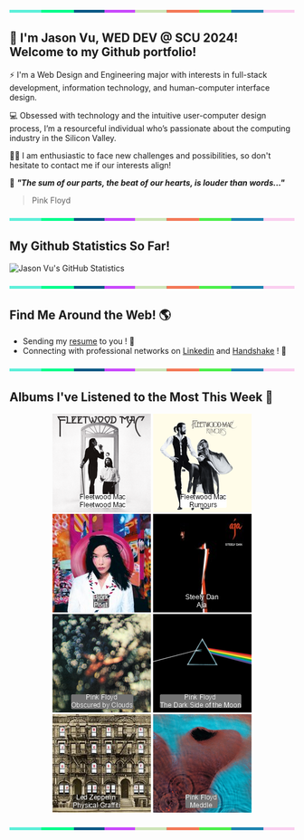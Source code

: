 <img src="./.github/workflows/banner_strip.png" width="100%" height="5px">

## 👋 I'm Jason Vu, WED DEV @ SCU 2024! Welcome to my Github portfolio! 

⚡ I'm a Web Design and Engineering major with interests in full-stack development, information technology, and human-computer interface design.

💻 Obsessed with technology and the intuitive user-computer design process, I’m a resourceful individual who’s passionate about the computing industry in the Silicon Valley.

🙋‍♂️ I am enthusiastic to face new challenges and possibilities, so don't hesitate to contact me if our interests align!

🤝 ***"The sum of our parts, the beat of our hearts, is louder than words..."***
> Pink Floyd

<img src="./.github/workflows/banner_strip.png" width="100%" height="5px">

## My Github Statistics So Far!
![Jason Vu's GitHub Statistics](https://github-readme-stats.vercel.app/api?username=JAVAB3ANS&show_icons=true)

<img src="./.github/workflows/banner_strip.png" width="100%" height="5px">

## Find Me Around the Web! 🌎
- Sending my [resume](https://javab3ans.github.io/pdfs/resume.pdf) to you ! 📝
- Connecting with professional networks on [Linkedin](https://www.linkedin.com/in/jason-anh-vu/) and [Handshake](https://scu.joinhandshake.com/stu/users/25718798) ! 💼  

<img src="./.github/workflows/banner_strip.png" width="100%" height="5px">

## Albums I've Listened to the Most This Week 🎹 

<!-- lastfm -->
<p align="center"><a href="https://www.last.fm/music/Fleetwood+Mac/Fleetwood+Mac"><img src="./album-covers-finished/album-cover_final_0.png" title="Fleetwood Mac - Fleetwood Mac"></a> <a href="https://www.last.fm/music/Fleetwood+Mac/Rumours"><img src="./album-covers-finished/album-cover_final_1.png" title="Fleetwood Mac - Rumours"></a> <a href="https://www.last.fm/music/Bj%C3%B6rk/Post"><img src="./album-covers-finished/album-cover_final_2.png" title="Björk - Post"></a> <a href="https://www.last.fm/music/Steely+Dan/Aja"><img src="./album-covers-finished/album-cover_final_3.png" title="Steely Dan - Aja"></a> <a href="https://www.last.fm/music/Pink+Floyd/Obscured+by+Clouds"><img src="./album-covers-finished/album-cover_final_4.png" title="Pink Floyd - Obscured by Clouds"></a> <a href="https://www.last.fm/music/Pink+Floyd/The+Dark+Side+of+the+Moon"><img src="./album-covers-finished/album-cover_final_5.png" title="Pink Floyd - The Dark Side of the Moon"></a> <a href="https://www.last.fm/music/Led+Zeppelin/Physical+Graffiti"><img src="./album-covers-finished/album-cover_final_6.png" title="Led Zeppelin - Physical Graffiti"></a> <a href="https://www.last.fm/music/Pink+Floyd/Meddle"><img src="./album-covers-finished/album-cover_final_7.png" title="Pink Floyd - Meddle"></a> </p>

<img src="./.github/workflows/banner_strip.png" width="100%" height="5px">
